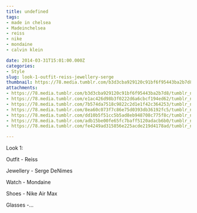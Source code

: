 ```yaml
---
title: undefined
tags:
- made in chelsea
- Madeinchelsea
- reiss
- nike
- mondaine
- calvin klein

date: 2014-03-31T15:01:00.000Z
categories:
- Style
slug: look-1-outfit-reiss-jewellery-serge
thumbnail: https://78.media.tumblr.com/b3d3cba929120c91bf6f95443ba2b7d8/tumblr_n33a4ijnrE1rhrm24o1_1280.jpg
attachments:
- https://78.media.tumblr.com/b3d3cba929120c91bf6f95443ba2b7d8/tumblr_n33a4ijnrE1rhrm24o1_1280.jpg
- https://78.media.tumblr.com/e1ac426d98b3f0222d6a6cbcf194ed62/tumblr_n33a4ijnrE1rhrm24o2_1280.jpg
- https://78.media.tumblr.com/7b574da7518c9822c2d1e1f42c364253/tumblr_n33a4ijnrE1rhrm24o4_1280.jpg
- https://78.media.tumblr.com/8ea60c073f7c86e75d0393db36192fc5/tumblr_n33a4ijnrE1rhrm24o7_1280.jpg
- https://78.media.tumblr.com/dd10b5f51cc5b5ad8eb948708c775f8c/tumblr_n33a4ijnrE1rhrm24o6_1280.jpg
- https://78.media.tumblr.com/adb15be00fe65fc7baff5120adacb6b0/tumblr_n33a4ijnrE1rhrm24o3_1280.jpg
- https://78.media.tumblr.com/fe4249ad315856e225acde219d4178ad/tumblr_n33a4ijnrE1rhrm24o5_1280.jpg

---
```


Look 1: 

  Outfit - Reiss 

  Jewellery - Serge DeNimes 

  Watch - Mondaine 

  Shoes - Nike Air Max 

  Glasses -...
